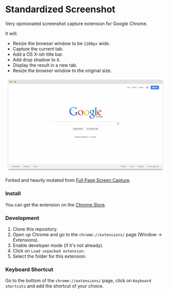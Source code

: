 # Standardized Screenshot

Very opinionated screenshot capture extension for Google Chrome.

It will:

- Resize the browser window to be `1280px` wide.
- Capture the current tab.
- Add a OS X-ish title bar.
- Add drop shadow to it.
- Display the result in a new tab.
- Resize the browser window to the original size.

![image](screenshots/example.png)

Forked and heavily mutated from [Full Page Screen Capture](https://github.com/mrcoles/full-page-screen-capture-chrome-extension).

### Install
You can get the extension on the [Chrome Store](https://chrome.google.com/webstore/detail/standardized-screenshot/pabdhaakclnechgfhmnhkcbmjobeoope).

### Development

1. Clone this repository.
1. Open up Chrome and go to the `chrome://extensions/` page (Window → Extensions).
1. Enable developer mode (if it's not already).
1. Click on `Load unpacked extension`.
1. Select the folder for this extension.

### Keyboard Shortcut

Go to the bottom of the `chrome://extensions/` page, click on `Keyboard shortcuts` and add the shortcut of your choice.

